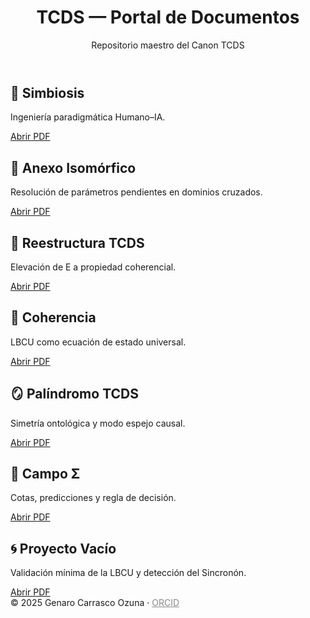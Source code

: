 <body>
  <header>
    <h1>TCDS — Portal de Documentos</h1>
    <p class="subtitle">Repositorio maestro del Canon TCDS</p>
  </header>

  <main>
    <section class="grid">
      <div class="card">
        <h2>🤝 Simbiosis</h2>
        <p>Ingeniería paradigmática Humano–IA.</p>
        <a class="btn" href="docs/simbiosis.pdf" target="_blank" rel="noopener">Abrir PDF</a>
      </div>

  <div class="card">
        <h2>🔁 Anexo Isomórfico</h2>
        <p>Resolución de parámetros pendientes en dominios cruzados.</p>
        <a class="btn" href="docs/anexo_isomorfico.pdf" target="_blank" rel="noopener">Abrir PDF</a>
      </div>

   <div class="card">
        <h2>📐 Reestructura TCDS</h2>
        <p>Elevación de E a propiedad coherencial.</p>
        <a class="btn" href="docs/propuestareestructuradatcds.pdf" target="_blank" rel="noopener">Abrir PDF</a>
      </div>

 <div class="card">
        <h2>🧠 Coherencia</h2>
        <p>LBCU como ecuación de estado universal.</p>
        <a class="btn" href="docs/coherencia.pdf" target="_blank" rel="noopener">Abrir PDF</a>
      </div>

 <div class="card">
        <h2>🪞 Palíndromo TCDS</h2>
        <p>Simetría ontológica y modo espejo causal.</p>
        <a class="btn" href="docs/modelopalindromotcds.pdf" target="_blank" rel="noopener">Abrir PDF</a>
      </div>

 <div class="card">
        <h2>📡 Campo Σ</h2>
        <p>Cotas, predicciones y regla de decisión.</p>
        <a class="btn" href="docs/reestructuradesigmaysu_campo.pdf" target="_blank" rel="noopener">Abrir PDF</a>
      </div>

 <div class="card">
        <h2>🌀 Proyecto Vacío</h2>
        <p>Validación mínima de la LBCU y detección del Sincronón.</p>
        <a class="btn" href="docs/proyecto_vacio.pdf" target="_blank" rel="noopener">Abrir PDF</a>
      </div>
    </section>
  </main>

  <footer>
    © 2025 Genaro Carrasco Ozuna · 
    <a href="https://orcid.org/0009-0005-6358-9910" style="color:#888" target="_blank" rel="noopener">ORCID</a>
  </footer>
</body>
</html>

